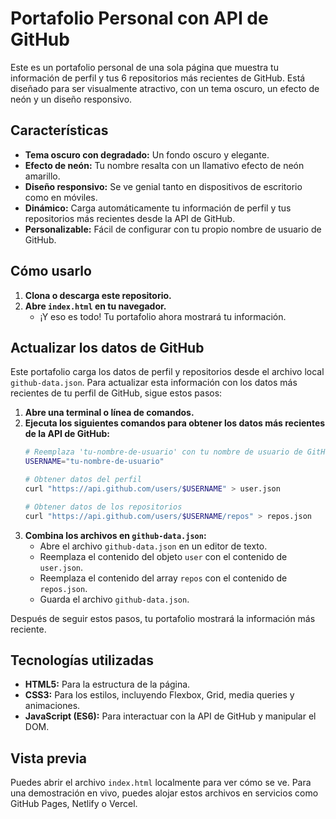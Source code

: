 # Portafolio Personal con API de GitHub

Este es un portafolio personal de una sola página que muestra tu información de perfil y tus 6 repositorios más recientes de GitHub. Está diseñado para ser visualmente atractivo, con un tema oscuro, un efecto de neón y un diseño responsivo.

## Características

-   **Tema oscuro con degradado:** Un fondo oscuro y elegante.
-   **Efecto de neón:** Tu nombre resalta con un llamativo efecto de neón amarillo.
-   **Diseño responsivo:** Se ve genial tanto en dispositivos de escritorio como en móviles.
-   **Dinámico:** Carga automáticamente tu información de perfil y tus repositorios más recientes desde la API de GitHub.
-   **Personalizable:** Fácil de configurar con tu propio nombre de usuario de GitHub.

## Cómo usarlo

1.  **Clona o descarga este repositorio.**
2.  **Abre `index.html` en tu navegador.**
    -   ¡Y eso es todo! Tu portafolio ahora mostrará tu información.

## Actualizar los datos de GitHub

Este portafolio carga los datos de perfil y repositorios desde el archivo local `github-data.json`. Para actualizar esta información con los datos más recientes de tu perfil de GitHub, sigue estos pasos:

1.  **Abre una terminal o línea de comandos.**
2.  **Ejecuta los siguientes comandos para obtener los datos más recientes de la API de GitHub:**
    ```bash
    # Reemplaza 'tu-nombre-de-usuario' con tu nombre de usuario de GitHub
    USERNAME="tu-nombre-de-usuario"

    # Obtener datos del perfil
    curl "https://api.github.com/users/$USERNAME" > user.json

    # Obtener datos de los repositorios
    curl "https://api.github.com/users/$USERNAME/repos" > repos.json
    ```
3.  **Combina los archivos en `github-data.json`:**
    -   Abre el archivo `github-data.json` en un editor de texto.
    -   Reemplaza el contenido del objeto `user` con el contenido de `user.json`.
    -   Reemplaza el contenido del array `repos` con el contenido de `repos.json`.
    -   Guarda el archivo `github-data.json`.

Después de seguir estos pasos, tu portafolio mostrará la información más reciente.

## Tecnologías utilizadas

-   **HTML5:** Para la estructura de la página.
-   **CSS3:** Para los estilos, incluyendo Flexbox, Grid, media queries y animaciones.
-   **JavaScript (ES6):** Para interactuar con la API de GitHub y manipular el DOM.

## Vista previa

Puedes abrir el archivo `index.html` localmente para ver cómo se ve. Para una demostración en vivo, puedes alojar estos archivos en servicios como GitHub Pages, Netlify o Vercel.
